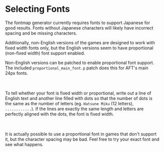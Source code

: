 Selecting Fonts
===============

The fontmap generator currently requires fonts to support Japanese for good results.
Fonts without Japanese characters will likely have incorrect spacing and be missing characters.

Additionally, non-English versions of the games are designed to work with fixed width fonts only,
but the English versions seem to have proportional (non-fixed width) font support enabled.

Non-English versions can be patched to enable proportional font support.  
The included `proportional_main_font.p` patch does this for AFT's main 24px fonts.

　

To tell whether your font is fixed width or proportional, write out a line of English text and another line filled with
dots so that the number of dots is the same as the number of letters (eg. `Hatsune Miku` (12 letters), `............`).
If the lines are exactly the same length and letters are perfectly aligned with the dots, the font is fixed width.

　

It is actually possible to use a proportional font in games that don't support it, but the character spacing may be bad.
Feel free to try your exact font and see what happens.